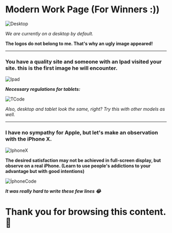 # Modern Work Page (For Winners :))

![Desktop](https://i.hizliresim.com/9gkoknu.png)

_We are currently on a desktop by default._

**The logos do not belong to me. That's why an ugly image appeared!**

---

### You have a quality site and someone with an Ipad visited your site. this is the first image he will encounter.

![Ipad](https://i.hizliresim.com/lnjmviw.png)

**_Necessary regulations for tablets:_**

![TCode](https://i.hizliresim.com/pgn8vct.png)

_Also, desktop and tablet look the same, right? Try this with other models as well._

---

### I have no sympathy for Apple, but let's make an observation with the iPhone X.

![IphoneX](https://i.hizliresim.com/rw64ik8.png)

**The desired satisfaction may not be achieved in full-screen display, but observe on a real iPhone. (Learn to use people's addictions to your advantage but with good intentions)**

![İphoneCode](https://i.hizliresim.com/dn2iu52.png)

**_It was really hard to write these few lines 😂_**



# Thank you for browsing this content. :wave: